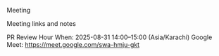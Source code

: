 Meeting

Meeting links and notes

PR Review Hour
When: 2025-08-31 14:00–15:00 (Asia/Karachi)
Google Meet: https://meet.google.com/swa-hmju-gkt

